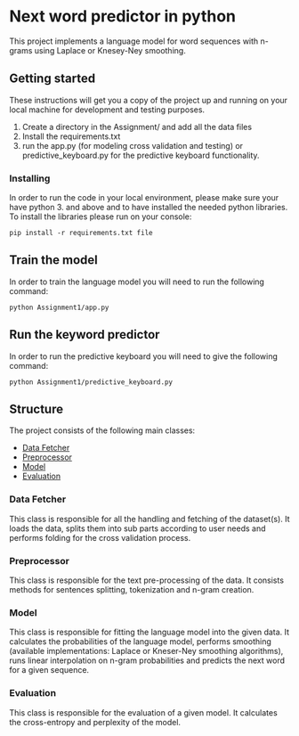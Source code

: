# Next word predictor in python
This project implements a language model for word sequences with n-grams using Laplace or Knesey-Ney smoothing. 

## Getting started
These instructions will get you a copy of the project up and running on your local machine for development and testing purposes.

1. Create a directory in the Assignment/ and add all the data files
2. Install the requirements.txt
3. run the app.py (for modeling cross validation and testing) or predictive_keyboard.py for the predictive keyboard functionality.

### Installing
In order to run the code in your local environment, please make sure your have python 3. and above and to have installed the needed python libraries.
To install the libraries please run on your console:

```
pip install -r requirements.txt file
```

## Train the model
In order to train the language model you will need to run the following command:

```
python Assignment1/app.py
```

## Run the keyword predictor

In order to run the predictive keyboard you will need to give the following command:

```
python Assignment1/predictive_keyboard.py
```

## Structure
The project consists of the following main classes:
- [Data Fetcher](https://github.com/agromanou/text-engineering-course/blob/master/Assignment1/data_fetcher.py)
- [Preprocessor](https://github.com/agromanou/text-engineering-course/blob/master/Assignment1/preprocess.py)
- [Model](https://github.com/agromanou/text-engineering-course/blob/master/Assignment1/modelling.py)
- [Evaluation](https://github.com/agromanou/text-engineering-course/blob/master/Assignment1/evaluation.py)

### Data Fetcher
This class is responsible for all the handling and fetching of the dataset(s). It loads the data, splits them into sub parts according to user needs and performs folding for the cross validation process.

### Preprocessor
This class is responsible for the text pre-processing of the data. It consists methods for sentences splitting, tokenization and n-gram creation.

### Model
This class is responsible for fitting the language model into the given data. It calculates the probabilities of the language model, performs smoothing (available implementations: Laplace or Kneser-Ney smoothing algorithms), runs linear interpolation on n-gram probabilities and predicts the next word for a given sequence.

### Evaluation
This class is responsible for the evaluation of a given model. It calculates the cross-entropy and perplexity of the model.


